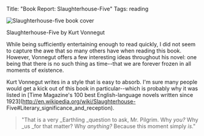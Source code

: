 Title: "Book Report: Slaughterhouse-Five"
Tags: reading

![Slaughterhouse-five book cover](/media/uploads/slaughterhouse_medium.jpg)

Slaughterhouse-Five by Kurt Vonnegut

While being sufficiently entertaining enough to read quickly, I did not seem
to capture the awe that so many others have when reading this book.
However, Vonnegut offers a few interesting ideas throughout
his novel: one being that there is no such thing as time--that we are forever
frozen in all moments of existence.

Kurt Vonnegut writes in a style that is easy to absorb. I'm
sure many people would get a kick out of this book in particular--which is
probably why it was listed in [Time Magazine's 100 best English-language
novels written since 1923](http://en.wikipedia.org/wiki/Slaughterhouse-
Five#Literary_significance_and_reception).

> "That is a very _Earthling _question to ask, Mr. Pilgrim.
Why _you?_ Why _us _for that matter?
Why _anything?_ Because this moment
simply _is_."


